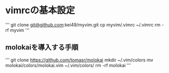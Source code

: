# vimrcの基本設定
'''
git clone git@github.com:kei49/myvim.git
cp myvim/.vimrc ~/.vimrc
rm -rf myvim
'''

## molokaiを導入する手順
'''
git clone https://github.com/tomasr/molokai
mkdir ~/.vim/colors
mv molokai/colors/molokai.vim ~/.vim/colors/
rm -rf molokai
'''
